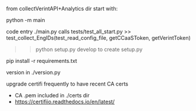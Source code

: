 from collectVerintAPI+Analytics dir start with:

python -m main 

code entry ./main.py
calls tests/test_all_start.py >> test_collect_EngIDs(test_read_config_file, getCCaaSToken, getVerintToken)

>> python setup.py develop 
to create setup.py

pip install -r requirements.txt 

version in ./version.py

 upgrade certifi frequently to have recent CA certs
 - CA .pem included in ./certs dir
 - https://certifiio.readthedocs.io/en/latest/
